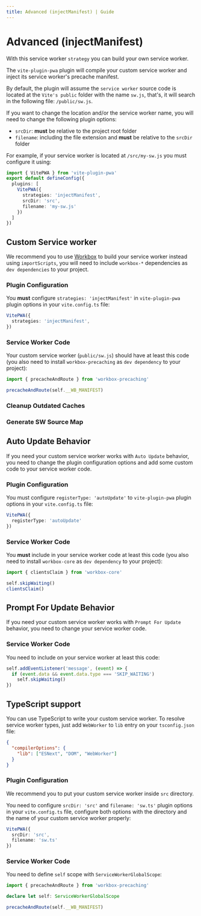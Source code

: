 ```yaml
---
title: Advanced (injectManifest) | Guide
---
```


# Advanced (injectManifest)

With this service worker `strategy` you can build your own service worker.

The `vite-plugin-pwa` plugin will compile your custom service worker and inject its service worker's precache manifest.

By default, the plugin will assume the `service worker` source code is located at the `Vite's public` folder with the name `sw.js`, that's, it will search in the following file: `/public/sw.js`. 

If you want to change the location and/or the service worker name, you will need to change the following plugin options:
- `srcDir`: **must** be relative to the project root folder 
- `filename`: including the file extension and **must** be relative to the `srcDir` folder

For example, if your service worker is located at `/src/my-sw.js` you must configure it using:
```ts
import { VitePWA } from 'vite-plugin-pwa'
export default defineConfig({
  plugins: [
    VitePWA({
      strategies: 'injectManifest',
      srcDir: 'src',
      filename: 'my-sw.js'
    })
  ]
})
```

## Custom Service worker

We recommend you to use [Workbox](https://developers.google.com/web/tools/workbox) to build your service worker instead using `importScripts`, you will need to include `workbox-*` dependencies as `dev dependencies` to your project.

### Plugin Configuration

You **must** configure `strategies: 'injectManifest'` in `vite-plugin-pwa` plugin options in your `vite.config.ts` file:

```ts
VitePWA({
  strategies: 'injectManifest',
})
```

### Service Worker Code

Your custom service worker (`public/sw.js`) should have at least this code (you also need to install `workbox-precaching` as `dev dependency` to your project):
```js
import { precacheAndRoute } from 'workbox-precaching'

precacheAndRoute(self.__WB_MANIFEST)
```

### Cleanup Outdated Caches

<CleanupOutdatedCaches />

<InjectManifestCleanupOutdatedCaches />

### Generate SW Source Map

<InjectManifestSourceMap />

## Auto Update Behavior

If you need your custom service worker works with `Auto Update` behavior, you need to change the plugin configuration options and add some custom code to your service worker code.

### Plugin Configuration

You must configure `registerType: 'autoUpdate'` to `vite-plugin-pwa` plugin options in your `vite.config.ts` file:

```ts
VitePWA({
  registerType: 'autoUpdate'
})
```

### Service Worker Code

You **must** include in your service worker code at least this code (you also need to install `workbox-core` as `dev dependency` to your project):

```js
import { clientsClaim } from 'workbox-core'

self.skipWaiting()
clientsClaim()
```

## Prompt For Update Behavior

If you need your custom service worker works with `Prompt For Update` behavior, you need to change your service worker code.

### Service Worker Code

You need to include on your service worker at least this code:

```js
self.addEventListener('message', (event) => {
  if (event.data && event.data.type === 'SKIP_WAITING')
    self.skipWaiting()
})
```

## TypeScript support 

You can use TypeScript to write your custom service worker. To resolve service worker types, just add `WebWorker` to `lib` entry on your `tsconfig.json` file:

```json
{
  "compilerOptions": {
    "lib": ["ESNext", "DOM", "WebWorker"]
  }
}
```

### Plugin Configuration

We recommend you to put your custom service worker inside `src` directory. 

You need to configure `srcDir: 'src'` and `filename: 'sw.ts'` plugin options in your `vite.config.ts` file, configure both options with the directory and the name of your custom service worker properly:

```ts
VitePWA({
  srcDir: 'src',
  filename: 'sw.ts'
})
```

### Service Worker Code

You need to define `self` scope with `ServiceWorkerGlobalScope`:

```ts
import { precacheAndRoute } from 'workbox-precaching'

declare let self: ServiceWorkerGlobalScope

precacheAndRoute(self.__WB_MANIFEST)
```
